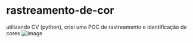 # rastreamento-de-cor
utilizando CV (python), criei uma POC  de rastreamento e identificação de cores 
![image](https://user-images.githubusercontent.com/45773133/131772289-a992c461-134c-413d-8023-7cf0e21c6c29.png)

